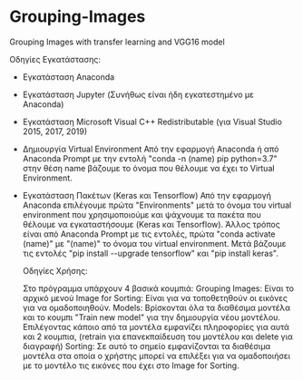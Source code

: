 # Grouping-Images
Grouping Images with transfer learning and VGG16 model

Οδηγίες Εγκατάστασης:

- Εγκατάσταση Anaconda
- Εγκατάσταση Jupyter (Συνήθως είναι ήδη εγκατεστημένο με Anaconda)
- Εγκατάσταση Microsoft Visual C++ Redistributable (για Visual Studio 2015, 2017, 2019)
- Δημιουργία Virtual Environment 
    Από την εφαρμογή Anaconda ή από Anaconda Prompt 
    με την εντολή "conda -n (name) pip python=3.7" στην θέση name 
    βάζουμε το όνομα που θέλουμε να έχει το Virtual Environment.
- Εγκατάσταση Πακέτων (Keras και Tensorflow) 
    Από την εφαρμογή Anaconda επιλέγουμε πρώτα "Environments" μετά το 
    όνομα του virtual environment που χρησιμοποιούμε και ψάχνουμε τα πακέτα 
    που θέλουμε να εγκαταστήσουμε (Keras και Tensorflow).
    Άλλος τρόπος είναι από Anaconda Prompt με τις εντολές, πρώτα 
    "conda activate (name)" με "(name)" το όνομα του virtual environment.
    Μετά βάζουμε τις εντολές "pip install --upgrade tensorflow" και "pip install keras".
    
    Οδηγίες Χρήσης:
    
    Στο πρόγραμμα υπάρχουν 4 βασικά κουμπιά:
    Grouping Images: Είναι το αρχικό μενού
    Image for Sorting: Είναι για να τοποθετηθούν οι εικόνες για να ομαδοποιηθούν.
    Models: Βρίσκονται όλα τα διαθέσιμα μοντέλα και το κουμπι "Train new model" για την δημιουργία νέου μοντέλου.
            Επιλέγοντας κάποιο από τα μοντέλα εμφανίζει πληροφορίες για αυτά και 2 κουμπια, 
            (retrain για επανεκπαίδευση του μοντέλου και delete για διαγραφή) 
    Sorting: Σε αυτό το σημείο εμφανίζονται τα διαθέσιμα μοντέλα στα οποία ο χρήστης μπορεί να επιλέξει
             για να ομαδοποιήσει με το μοντέλο τις εικόνες που έχει στο Image for Sorting.
